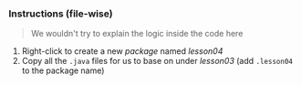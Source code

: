 ### Instructions (file-wise)

> We wouldn't try to explain the logic inside the code here

1. Right-click to create a new *package* named *lesson04*
2. Copy all the `.java` files for us to base on under *lesson03* (add `.lesson04` to the package name)